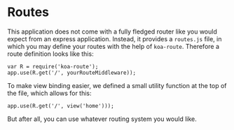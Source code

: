 Routes
======
This application does not come with a fully fledged router like you would expect from an express application. Instead, it provides a `routes.js` file, in which you may define your routes with the help of `koa-route`. Therefore a route definition looks like this:

	var R = require('koa-route');
	app.use(R.get('/', yourRouteMiddleware));

To make view binding easier, we defined a small utility function at the top of the file, which allows for this:

	app.use(R.get('/', view('home')));

But after all, you can use whatever routing system you would like.